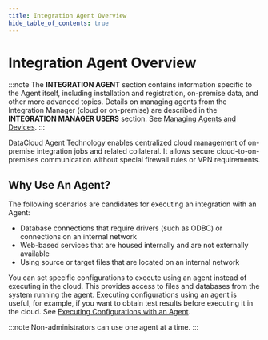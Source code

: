 ```yaml
---
title: Integration Agent Overview
hide_table_of_contents: true
---
```


# Integration Agent Overview

:::note
The **INTEGRATION AGENT** section contains information specific to the Agent itself, including installation and registration, on-premise data, and other more advanced topics. Details on managing agents from the Integration Manager (cloud or on-premise) are described in the **INTEGRATION MANAGER USERS** section. See [Managing Agents and Devices](../integration-manager/agents-and-devices/managing-agents-and-devices).
:::

DataCloud Agent Technology enables centralized cloud management of on-premise integration jobs and related collateral. It allows secure cloud-to-on-premises communication without special firewall rules or VPN requirements.

## Why Use An Agent?

The following scenarios are candidates for executing an integration with an Agent:

* Database connections that require drivers (such as ODBC) or connections on an internal network
* Web-based services that are housed internally and are not externally available
* Using source or target files that are located on an internal network

You can set specific configurations to execute using an agent instead of executing in the cloud. This provides access to files and databases from the system running the agent. Executing configurations using an agent is useful, for example, if you want to obtain test results before executing it in the cloud. See [Executing Configurations with an Agent](../integration-manager/agents-and-devices/execute-config-with-agent).

:::note
Non-administrators can use one agent at a time.
:::
